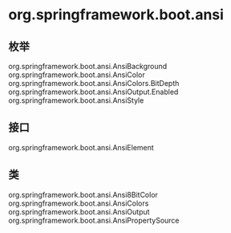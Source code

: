 # org.springframework.boot.ansi

## 枚举

org.springframework.boot.ansi.AnsiBackground
org.springframework.boot.ansi.AnsiColor
org.springframework.boot.ansi.AnsiColors.BitDepth
org.springframework.boot.ansi.AnsiOutput.Enabled
org.springframework.boot.ansi.AnsiStyle

## 接口

org.springframework.boot.ansi.AnsiElement

## 类

org.springframework.boot.ansi.Ansi8BitColor
org.springframework.boot.ansi.AnsiColors
org.springframework.boot.ansi.AnsiOutput
org.springframework.boot.ansi.AnsiPropertySource




